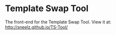 # Template Swap Tool

The front-end for the Template Swap Tool. View it at:
http://sneelz.github.io/TS-Tool/
